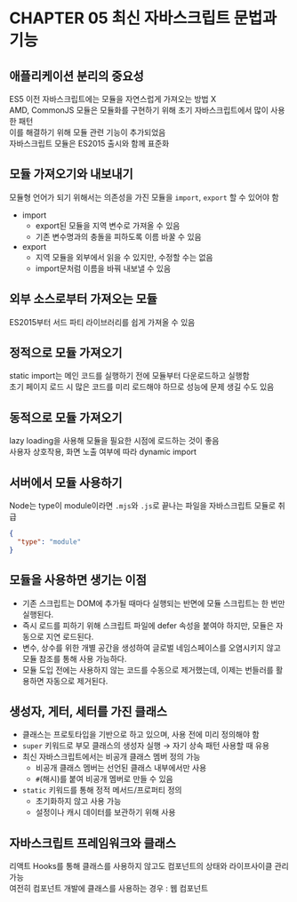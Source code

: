 # CHAPTER 05 최신 자바스크립트 문법과 기능

## 애플리케이션 분리의 중요성

ES5 이전 자바스크립트에는 모듈을 자연스럽게 가져오는 방법 X  
AMD, CommonJS 모듈은 모듈화를 구현하기 위해 초기 자바스크립트에서 많이 사용한 패턴  
이를 해결하기 위해 모듈 관련 기능이 추가되었음  
자바스크립트 모듈은 ES2015 출시와 함께 표준화

## 모듈 가져오기와 내보내기

모듈형 언어가 되기 위해서는 의존성을 가진 모듈을 `import`, `export` 할 수 있어야 함

- import
  - export된 모듈을 지역 변수로 가져올 수 있음
  - 기존 변수명과의 충돌을 피하도록 이름 바꿀 수 있음
- export
  - 지역 모듈을 외부에서 읽을 수 있지만, 수정할 수는 없음
  - import문처럼 이름을 바꿔 내보낼 수 있음

## 외부 소스로부터 가져오는 모듈

ES2015부터 서드 파티 라이브러리를 쉽게 가져올 수 있음

## 정적으로 모듈 가져오기

static import는 메인 코드를 실행하기 전에 모듈부터 다운로드하고 실행함  
초기 페이지 로드 시 많은 코드를 미리 로드해야 하므로 성능에 문제 생길 수도 있음

## 동적으로 모듈 가져오기

lazy loading을 사용해 모듈을 필요한 시점에 로드하는 것이 좋음  
사용자 상호작용, 화면 노출 여부에 따라 dynamic import

## 서버에서 모듈 사용하기

Node는 type이 module이라면 `.mjs`와 `.js`로 끝나는 파일을 자바스크립트 모듈로 취급

```json
{
  "type": "module"
}
```

## 모듈을 사용하면 생기는 이점

- 기존 스크립트는 DOM에 추가될 때마다 실행되는 반면에 모듈 스크립트는 한 번만 실행된다.
- 즉시 로드를 피하기 위해 스크립트 파일에 defer 속성을 붙여야 하지만, 모듈은 자동으로 지연 로드된다.
- 변수, 상수를 위한 개별 공간을 생성하여 글로벌 네임스페이스를 오염시키지 않고 모듈 참조를 통해 사용 가능하다.
- 모듈 도입 전에는 사용하지 않는 코드를 수동으로 제거했는데, 이제는 번들러를 활용하면 자동으로 제거된다.

## 생성자, 게터, 세터를 가진 클래스

- 클래스는 프로토타입을 기반으로 하고 있으며, 사용 전에 미리 정의해야 함
- `super` 키워드로 부모 클래스의 생성자 실행 → 자기 상속 패턴 사용할 때 유용
- 최신 자바스크립트에서는 비공개 클래스 멤버 정의 가능
  - 비공개 클래스 멤버는 선언된 클래스 내부에서만 사용
  - `#`(해시)를 붙여 비공개 멤버로 만들 수 있음
- `static` 키워드를 통해 정적 메서드/프로퍼티 정의
  - 초기화하지 않고 사용 가능
  - 설정이나 캐시 데이터를 보관하기 위해 사용

## 자바스크립트 프레임워크와 클래스

리액트 Hooks를 통해 클래스를 사용하지 않고도 컴포넌트의 상태와 라이프사이클 관리 가능  
여전히 컴포넌트 개발에 클래스를 사용하는 경우 : 웹 컴포넌트
